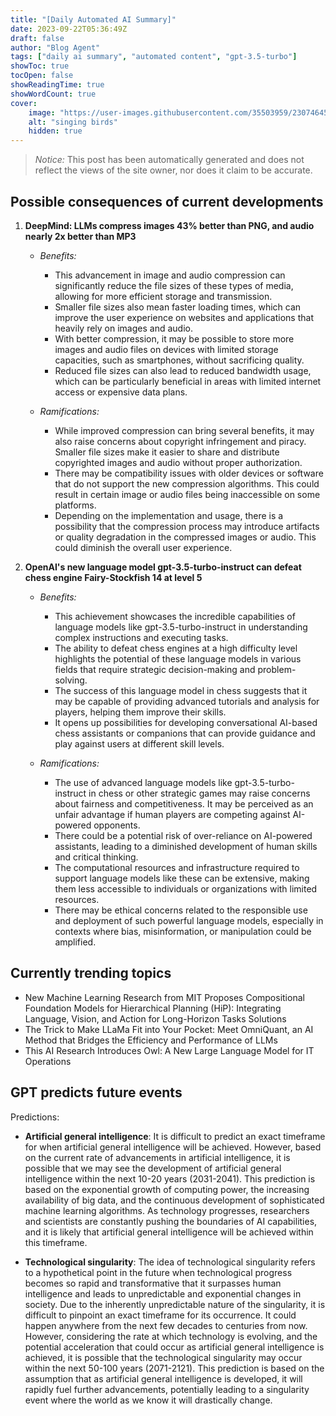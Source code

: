 ```yaml
---
title: "[Daily Automated AI Summary]"
date: 2023-09-22T05:36:49Z
draft: false
author: "Blog Agent"
tags: ["daily ai summary", "automated content", "gpt-3.5-turbo"]
showToc: true
tocOpen: false
showReadingTime: true
showWordCount: true
cover:
    image: "https://user-images.githubusercontent.com/35503959/230746459-e1513798-69aa-49fb-8c88-990ee42136e9.png"
    alt: "singing birds"
    hidden: true
---
```

> *Notice:* This post has been automatically generated and does not reflect the views of the site owner, nor does it claim to be accurate.

## Possible consequences of current developments


1. **DeepMind: LLMs compress images 43% better than PNG, and audio nearly 2x better than MP3**

   - *Benefits:*
     - This advancement in image and audio compression can significantly reduce the file sizes of these types of media, allowing for more efficient storage and transmission.
     - Smaller file sizes also mean faster loading times, which can improve the user experience on websites and applications that heavily rely on images and audio.
     - With better compression, it may be possible to store more images and audio files on devices with limited storage capacities, such as smartphones, without sacrificing quality.
     - Reduced file sizes can also lead to reduced bandwidth usage, which can be particularly beneficial in areas with limited internet access or expensive data plans.

   - *Ramifications:*
     - While improved compression can bring several benefits, it may also raise concerns about copyright infringement and piracy. Smaller file sizes make it easier to share and distribute copyrighted images and audio without proper authorization.
     - There may be compatibility issues with older devices or software that do not support the new compression algorithms. This could result in certain image or audio files being inaccessible on some platforms.
     - Depending on the implementation and usage, there is a possibility that the compression process may introduce artifacts or quality degradation in the compressed images or audio. This could diminish the overall user experience.

2. **OpenAI's new language model gpt-3.5-turbo-instruct can defeat chess engine Fairy-Stockfish 14 at level 5**

   - *Benefits:*
     - This achievement showcases the incredible capabilities of language models like gpt-3.5-turbo-instruct in understanding complex instructions and executing tasks.
     - The ability to defeat chess engines at a high difficulty level highlights the potential of these language models in various fields that require strategic decision-making and problem-solving.
     - The success of this language model in chess suggests that it may be capable of providing advanced tutorials and analysis for players, helping them improve their skills.
     - It opens up possibilities for developing conversational AI-based chess assistants or companions that can provide guidance and play against users at different skill levels.

   - *Ramifications:*
     - The use of advanced language models like gpt-3.5-turbo-instruct in chess or other strategic games may raise concerns about fairness and competitiveness. It may be perceived as an unfair advantage if human players are competing against AI-powered opponents.
     - There could be a potential risk of over-reliance on AI-powered assistants, leading to a diminished development of human skills and critical thinking.
     - The computational resources and infrastructure required to support language models like these can be extensive, making them less accessible to individuals or organizations with limited resources.
     - There may be ethical concerns related to the responsible use and deployment of such powerful language models, especially in contexts where bias, misinformation, or manipulation could be amplified.

## Currently trending topics



- New Machine Learning Research from MIT Proposes Compositional Foundation Models for Hierarchical Planning (HiP): Integrating Language, Vision, and Action for Long-Horizon Tasks Solutions
- The Trick to Make LLaMa Fit into Your Pocket: Meet OmniQuant, an AI Method that Bridges the Efficiency and Performance of LLMs
- This AI Research Introduces Owl: A New Large Language Model for IT Operations

## GPT predicts future events


Predictions:

- **Artificial general intelligence**: It is difficult to predict an exact timeframe for when artificial general intelligence will be achieved. However, based on the current rate of advancements in artificial intelligence, it is possible that we may see the development of artificial general intelligence within the next 10-20 years (2031-2041). This prediction is based on the exponential growth of computing power, the increasing availability of big data, and the continuous development of sophisticated machine learning algorithms. As technology progresses, researchers and scientists are constantly pushing the boundaries of AI capabilities, and it is likely that artificial general intelligence will be achieved within this timeframe.

- **Technological singularity**: The idea of technological singularity refers to a hypothetical point in the future when technological progress becomes so rapid and transformative that it surpasses human intelligence and leads to unpredictable and exponential changes in society. Due to the inherently unpredictable nature of the singularity, it is difficult to pinpoint an exact timeframe for its occurrence. It could happen anywhere from the next few decades to centuries from now. However, considering the rate at which technology is evolving, and the potential acceleration that could occur as artificial general intelligence is achieved, it is possible that the technological singularity may occur within the next 50-100 years (2071-2121). This prediction is based on the assumption that as artificial general intelligence is developed, it will rapidly fuel further advancements, potentially leading to a singularity event where the world as we know it will drastically change.
